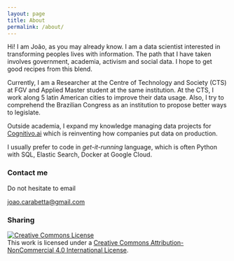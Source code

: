 ```yaml
---
layout: page
title: About
permalink: /about/
---
```


Hi! I am João, as you may already know. I am a data scientist interested in transforming peoples lives with information. The path that I have taken involves government, academia, activism and social data. I hope to get good recipes from this blend.

Currently, I am a Researcher at the Centre of Technology and Society (CTS) at FGV and Applied Master student at the same institution. At the CTS, I work along 5 latin American cities to improve their data usage. Also, I try to comprehend the Brazilian Congress as an institution to propose better ways to legislate.

Outside academia, I expand my knowledge managing data projects for [Cognitivo.ai](www.cognitivo.ai) which is reinventing how companies put data on production.

I usually prefer to code in *get-it-running* language, which is often Python with SQL, Elastic Search, Docker at Google Cloud.


### Contact me

Do not hesitate to email

[joao.carabetta@gmail.com](mailto:joao.carabetta@gmail.com)

### Sharing

<a rel="license" href="http://creativecommons.org/licenses/by-nc/4.0/"><img alt="Creative Commons License" style="border-width:0" src="https://i.creativecommons.org/l/by-nc/4.0/88x31.png" /></a><br />This work is licensed under a <a rel="license" href="http://creativecommons.org/licenses/by-nc/4.0/">Creative Commons Attribution-NonCommercial 4.0 International License</a>.

